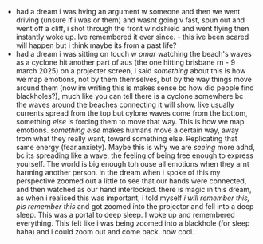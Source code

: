 - had a dream i was hving an argument w someone and then we went driving (unsure if i was or them) and wasnt going v fast, spun out and went off a cliff, i shot through the front windshield and went flying then instantly woke up.  Ive remembered it ever since. - this ive been scared will happen but i think maybe its from a past life?
- had a dream i was sitting on touch w *omar* watching the beach's waves as a cyclone hit another part of aus (the one hitting brisbane rn - 9 march 2025) on a projecter screen, i said *something* about this is how we map emotions, not by them themselves, but by the way things move around them (now im writing this is makes sense bc how did people find blackholes?), much like you can tell there is a cyclone somewhere bc the waves around the beaches connecting it will show. like usually currents spread from the top but cylone waves come from the bottom, something *else* is forcing them to move that way. This is how we map emotions. *something else* makes humans move a certain way, away from what they really want, toward something else. Replicating that same energy (fear,anxiety). Maybe this is why we are *seeing* more adhd, bc its spreading like a wave, the feeling of being free enough to express yourself. The world is big enough toh ouse all emotions when they arnt harming another person. in the dream when i spoke of this my perspective zoomed out a little to see that our hands were connected, and then watched as our hand interlocked. there is magic in this dream, as when i realised this was important, i told myself *i will remember this, pls remember this* and got zoomed into the projector and fell into a deep sleep. This was a portal to deep sleep. I woke up and remembered everything. This felt like i was being zoomed into a blackhole (for sleep haha) and i could zoom out and come back. how cool.
